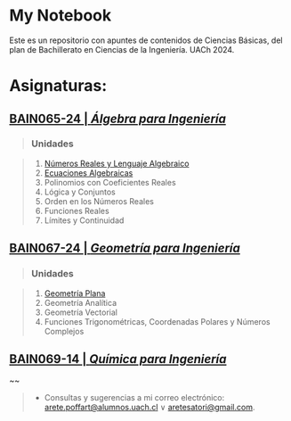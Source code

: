 # My Notebook

Este es un repositorio con apuntes de contenidos de Ciencias Básicas, del plan de Bachillerato en Ciencias de la Ingeniería. UACh 2024.

# Asignaturas:

<span style="font-size: 12pt"></span>
## [BAIN065-24 | _Álgebra para Ingeniería_](#)

> ### Unidades

> 1. [Números Reales y Lenguaje Algebraico](#)
> 2. [Ecuaciones Algebraicas](#)
> 3. Polinomios con Coeficientes Reales
> 4. Lógica y Conjuntos
> 5. Orden en los Números Reales
> 6. Funciones Reales
> 7. Límites y Continuidad

<span style="font-size: 12pt"></span>
## [BAIN067-24 | _Geometría para Ingeniería_](#)

> ### Unidades

> 1. [Geometría Plana](#)
> 2. Geometría Analítica
> 3. Geometría Vectorial
> 4. Funciones Trigonométricas, Coordenadas Polares y Números Complejos

<span style="font-size: 12pt"></span>
## [BAIN069-14 | _Química para Ingeniería_](#)

\~~
> * Consultas y sugerencias a mi correo electrónico:  
> [arete.poffart@alumnos.uach.cl](mailto:arete.poffart@alumnos.uach.cl) $\vee$ [aretesatori@gmail.com](mailto:aretesatori@gmail.com).